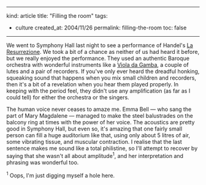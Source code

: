 -----
kind: article
title: "Filling the room"
tags:
- culture
created_at: 2004/11/26
permalink: filling-the-room
toc: false
-----

<p>We went to Symphony Hall last night to see a performance of Handel's <a href="http://www.amazon.co.uk/exec/obidos/ASIN/B00000130H/butshesagirl-21">La Resurrezione</a>. We took a bit of a chance as neither of us had heard it before, but we really enjoyed the performance. They used an authentic Baroque orchestra with wonderful instruments like a <a href="http://www.vdgs.demon.co.uk/">Viola da Gamba</a>, a couple of lutes and a pair of recorders. If you've only ever heard the dreadful honking, squeaking sound that happens when you mix small children and recorders, then it's a bit of a revelation when you hear them played properly. In keeping with the period feel, they didn't use any amplification (as far as I could tell) for either the orchestra or the singers.</p>

<p>The human voice never ceases to amaze me. Emma Bell &mdash; who sang the part of Mary Magdalene &mdash; managed to make the steel balustrades on the balcony ring at times with the power of her voice. The acoustics are pretty good in Symphony Hall, but even so, it's amazing that one fairly small person can fill a huge auditorium like that, using only about 5 litres of air, some vibrating tissue, and muscular contraction. I realise that the last sentence makes me sound like a total philistine, so I'll attempt to recover by saying that she wasn't all about amplitude<sup>1</sup>, and her interpretation and phrasing was wonderful too.</p>

<p><sup>1</sup> Oops, I'm just digging myself a hole here.</p>


